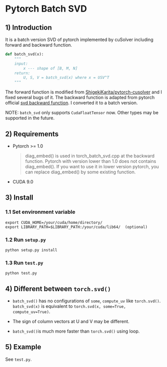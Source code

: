# Pytorch Batch SVD

## 1) Introduction

It is a batch version SVD of pytorch implemented by cuSolver including forward and backward function.

``` python
def batch_svd(x):
    """
    input:
        x --- shape of [B, M, N]
    return:
        U, S, V = batch_svd(x) where x = USV^T
    """
```

The forward function is modified from [ShigekiKarita/pytorch-cusolver](https://github.com/ShigekiKarita/pytorch-cusolver) and I fixed several bugs of it. The backward function is adapted from pytorch official [svd backward function](https://github.com/pytorch/pytorch/blob/b0545aa85f7302be5b9baf8320398981365f003d/tools/autograd/templates/Functions.cpp#L1476). I converted it to a batch version.

NOTE: `batch_svd` only supports `CudaFloatTensor` now. Other types may be supported in the future.

## 2) Requirements

- Pytorch >= 1.0

    > diag_embed() is used in torch_batch_svd.cpp at the backward function. Pytorch with version lower than 1.0 does not contains diag_embed(). If you want to use it in lower version pytorch, you can replace diag_embed() by some existing function.

- CUDA 9.0

## 3) Install

### 1.1 Set environment variable

``` shell
export CUDA_HOME=/your/cuda/home/directory/
export LIBRARY_PATH=$LIBRARY_PATH:/your/cuda/lib64/  (optional)
```

### 1.2 Run `setup.py`

``` shell
python setup.py install
```

### 1.3 Run `test.py`

```shell
python test.py
```

## 4) Different between `torch.svd()`

- `batch_svd()` has no configurations of `some`, `compute_uv` like `torch.svd()`. `batch_svd(x)` is equivalent to `torch.svd(x, some=True, compute_uv=True)`.

- The sign of column vectors at U and V may be different.

- `batch_svd()`is much more faster than `torch.svd()` using loop.

## 5) Example

See `test.py`.

